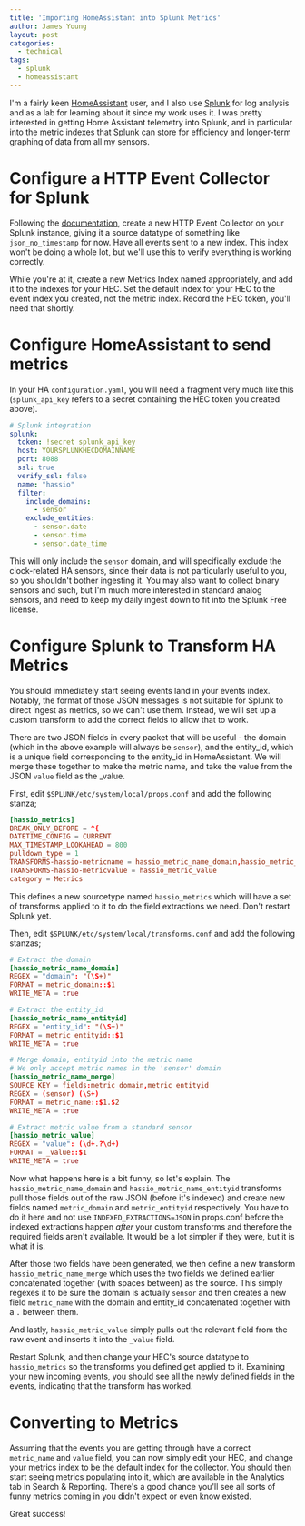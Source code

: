 ```yaml
---
title: 'Importing HomeAssistant into Splunk Metrics'
author: James Young
layout: post
categories:
  - technical
tags:
  - splunk
  - homeassistant
---
```


I'm a fairly keen [HomeAssistant](https://www.home-assistant.io/) user, and I also use [Splunk](https://www.splunk.com/) for log analysis and as a lab for learning about it since my work uses it.  I was pretty interested in getting Home Assistant telemetry into Splunk, and in particular into the metric indexes that Splunk can store for efficiency and longer-term graphing of data from all my sensors.

Configure a HTTP Event Collector for Splunk
===========================================

Following the [documentation](https://docs.splunk.com/Documentation/Splunk/8.2.1/Data/UsetheHTTPEventCollector), create a new HTTP Event Collector on your Splunk instance, giving it a source datatype of something like `json_no_timestamp` for now.  Have all events sent to a new index.  This index won't be doing a whole lot, but we'll use this to verify everything is working correctly.

While you're at it, create a new Metrics Index named appropriately, and add it to the indexes for your HEC.  Set the default index for your HEC to the event index you created, not the metric index.  Record the HEC token, you'll need that shortly.

Configure HomeAssistant to send metrics
=======================================

In your HA `configuration.yaml`, you will need a fragment very much like this (`splunk_api_key` refers to a secret containing the HEC token you created above).

```yaml
# Splunk integration
splunk:
  token: !secret splunk_api_key
  host: YOURSPLUNKHECDOMAINNAME
  port: 8088
  ssl: true
  verify_ssl: false
  name: "hassio"
  filter:
    include_domains:
      - sensor
    exclude_entities:
      - sensor.date
      - sensor.time
      - sensor.date_time
```

This will only include the `sensor` domain, and will specifically exclude the clock-related HA sensors, since their data is not particularly useful to you, so you shouldn't bother ingesting it.  You may also want to collect binary sensors and such, but I'm much more interested in standard analog sensors, and need to keep my daily ingest down to fit into the Splunk Free license.

Configure Splunk to Transform HA Metrics
========================================

You should immediately start seeing events land in your events index.  Notably, the format of those JSON messages is not suitable for Splunk to direct ingest as metrics, so we can't use them.  Instead, we will set up a custom transform to add the correct fields to allow that to work.

There are two JSON fields in every packet that will be useful - the domain (which in the above example will always be `sensor`), and the entity_id, which is a unique field corresponding to the entity_id in HomeAssistant.  We will merge these together to make the metric name, and take the value from the JSON `value` field as the _value.

First, edit `$SPLUNK/etc/system/local/props.conf` and add the following stanza;

```conf
[hassio_metrics]
BREAK_ONLY_BEFORE = ^{
DATETIME_CONFIG = CURRENT
MAX_TIMESTAMP_LOOKAHEAD = 800
pulldown_type = 1
TRANSFORMS-hassio-metricname = hassio_metric_name_domain,hassio_metric_name_entityid,hassio_metric_name_merge
TRANSFORMS-hassio-metricvalue = hassio_metric_value
category = Metrics
```

This defines a new sourcetype named `hassio_metrics` which will have a set of transforms applied to it to do the field extractions we need.  Don't restart Splunk yet.

Then, edit `$SPLUNK/etc/system/local/transforms.conf` and add the following stanzas;

```conf
# Extract the domain
[hassio_metric_name_domain]
REGEX = "domain": "(\S+)"
FORMAT = metric_domain::$1
WRITE_META = true

# Extract the entity_id
[hassio_metric_name_entityid]
REGEX = "entity_id": "(\S+)"
FORMAT = metric_entityid::$1
WRITE_META = true

# Merge domain, entityid into the metric name
# We only accept metric names in the 'sensor' domain
[hassio_metric_name_merge]
SOURCE_KEY = fields:metric_domain,metric_entityid
REGEX = (sensor) (\S+)
FORMAT = metric_name::$1.$2
WRITE_META = true

# Extract metric value from a standard sensor
[hassio_metric_value]
REGEX = "value": (\d+.?\d+)
FORMAT = _value::$1
WRITE_META = true
```

Now what happens here is a bit funny, so let's explain.  The `hassio_metric_name_domain` and `hassio_metric_name_entityid` transforms pull those fields out of the raw JSON (before it's indexed) and create new fields named `metric_domain` and `metric_entityid` respectively.  You have to do it here and not use `INDEXED_EXTRACTIONS=JSON` in props.conf before the indexed extractions happen _after_ your custom transforms and therefore the required fields aren't available.  It would be a lot simpler if they were, but it is what it is.

After those two fields have been generated, we then define a new transform `hassio_metric_name_merge` which uses the two fields we defined earlier concatenated together (with spaces between) as the source.  This simply regexes it to be sure the domain is actually `sensor` and then creates a new field `metric_name` with the domain and entity_id concatenated together with a `.` between them.

And lastly, `hassio_metric_value` simply pulls out the relevant field from the raw event and inserts it into the `_value` field.

Restart Splunk, and then change your HEC's source datatype to `hassio_metrics` so the transforms you defined get applied to it.  Examining your new incoming events, you should see all the newly defined fields in the events, indicating that the transform has worked.

Converting to Metrics
=====================

Assuming that the events you are getting through have a correct `metric_name` and `value` field, you can now simply edit your HEC, and change your metrics index to be the default index for the collector.  You should then start seeing metrics populating into it, which are available in the Analytics tab in Search & Reporting.  There's a good chance you'll see all sorts of funny metrics coming in you didn't expect or even know existed.

Great success!
